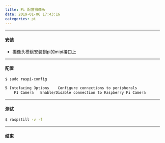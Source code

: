 ```yaml
---
title: Pi 配置摄像头
date: 2019-01-06 17:43:16
categories: pi
---
```


----------------------
#### 安装
* 摄像头模组安装到pi的mipi接口上

----------------------
#### 配置
``` bash
$ sudo raspi-config
```

``` bash
5 Intefacing Options 	Configure connections to peripherals
	P1 Camera 	Enable/Disable connection to Raspberry Pi Camera
```

----------------------
#### 测试
``` bash
$ raspstill -v -f
```

----------------------
#### 结束
